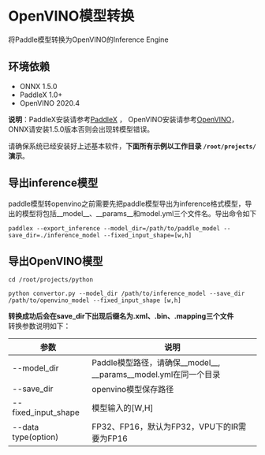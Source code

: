 # OpenVINO模型转换
将Paddle模型转换为OpenVINO的Inference Engine  

## 环境依赖

* ONNX 1.5.0
* PaddleX 1.0+
* OpenVINO 2020.4

**说明**：PaddleX安装请参考[PaddleX](https://paddlex.readthedocs.io/zh_CN/latest/install.html) ， OpenVINO安装请参考[OpenVINO](https://docs.openvinotoolkit.org/latest/index.html)，ONNX请安装1.5.0版本否则会出现转模型错误。

请确保系统已经安装好上述基本软件，**下面所有示例以工作目录 `/root/projects/`演示**。

## 导出inference模型
paddle模型转openvino之前需要先把paddle模型导出为inference格式模型，导出的模型将包括__model__、__params__和model.yml三个文件名。导出命令如下
```
paddlex --export_inference --model_dir=/path/to/paddle_model --save_dir=./inference_model --fixed_input_shape=[w,h]
```

## 导出OpenVINO模型

```
cd /root/projects/python

python convertor.py --model_dir /path/to/inference_model --save_dir /path/to/openvino_model --fixed_input_shape [w,h]
```
**转换成功后会在save_dir下出现后缀名为.xml、.bin、.mapping三个文件**   
转换参数说明如下：

|  参数   | 说明  |
|  ----  | ----  |
| --model_dir  | Paddle模型路径，请确保__model__, \_\_params__model.yml在同一个目录|
| --save_dir  | openvino模型保存路径 |
| --fixed_input_shape  | 模型输入的[W,H] |
| --data type(option)  | FP32、FP16，默认为FP32，VPU下的IR需要为FP16 |


